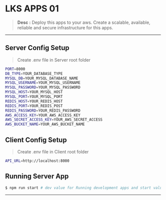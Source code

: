 # LKS APPS 01

> **Desc :** Deploy this apps to your aws. Create a scalable, available, reliable and secure infrastructure for this apps.

<hr>

## Server Config Setup
> Create .env file in Server root folder
```sh
PORT=8000
DB_TYPE=YOUR_DATABASE_TYPE
MYSQL_DB=YOUR_MYSQL_DATABASE_NAME
MYSQL_USERNAME=YOUR_MYSQL_USERNAME
MYSQL_PASSWORD=YOUR_MYSQL_PASSWORD
MYSQL_HOST=YOUR_MYSQL_HOST
MYSQL_PORT=YOUR_MYSQL_PORT
REDIS_HOST=YOUR_REDIS_HOST
REDIS_PORT=YOUR_REDIS_POST
REDIS_PASSWORD=YOUR_REDIS_PASSWORD
AWS_ACCESS_KEY=YOUR_AWS_ACCESS_KEY
AWS_SECRET_ACCESS_KEY=YOUR_AWS_SECRET_ACCESS
AWS_BUCKET_NAME=YOUR_AWS_BUCKET_NAME
```

## Client Config Setup
> Create .env file in Client root folder
```sh
API_URL=http://localhost:8000
```

## Running Server App
```sh
$ npm run start # dev value for Running development apps and start value for Running production apps

```

<hr>